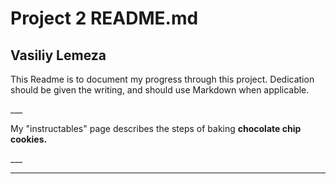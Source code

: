 # Project 2 README.md

## Vasiliy Lemeza

<p>This Readme is to document my progress through this project. Dedication should be given the writing, and should use Markdown when applicable.</p>
___
<p>My "instructables" page describes the steps of baking
<b>chocolate chip cookies.</b> </p>
___

___
